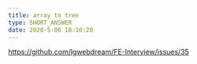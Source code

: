 ```yaml
---
title: array to tree
type: SHORT_ANSWER
date: 2020-5-06 18:10:20
---
```


https://github.com/lgwebdream/FE-Interview/issues/35
